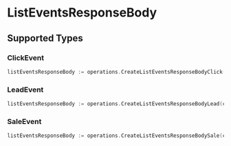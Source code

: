 # ListEventsResponseBody


## Supported Types

### ClickEvent

```go
listEventsResponseBody := operations.CreateListEventsResponseBodyClick(components.ClickEvent{/* values here */})
```

### LeadEvent

```go
listEventsResponseBody := operations.CreateListEventsResponseBodyLead(components.LeadEvent{/* values here */})
```

### SaleEvent

```go
listEventsResponseBody := operations.CreateListEventsResponseBodySale(components.SaleEvent{/* values here */})
```

